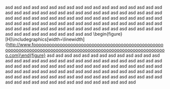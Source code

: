 asd asd asd asd asd asd asd asd asd asd asd asd asd asd asd asd asd asd asd
asd asd asd asd asd asd asd asd asd asd asd asd asd asd asd asd asd asd asd
asd asd asd asd asd asd asd asd asd asd asd asd asd asd asd asd asd asd asd
asd asd asd asd asd asd asd asd asd asd asd asd asd asd asd asd asd asd asd
asd asd asd asd asd asd asd asd asd asd asd asd asd asd asd asd asd asd asd
asd asd asd asd asd
\begin{figure}[H]\includegraphics[width=\linewidth]{http://www.foooooooooooooooooooooooooooooooooooooooooooooooooooooooooooooooooooooooooooooooooooooooooooooooooooooooooooooo.com}\end{figure}
asd asd asd asd asd asd asd asd asd asd asd asd asd asd asd asd asd asd asd
asd asd asd asd asd asd asd asd asd asd asd asd asd asd asd asd asd asd asd
asd asd asd asd asd asd asd asd asd asd asd asd asd asd asd asd asd asd asd
asd asd asd asd asd asd asd asd asd asd asd asd asd asd asd asd asd asd asd
asd asd asd asd asd asd asd asd asd asd asd asd asd asd asd asd asd asd asd
asd asd asd asd asd

